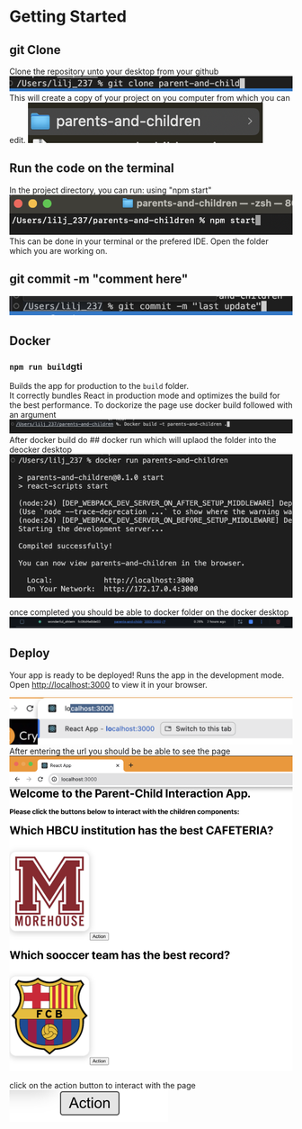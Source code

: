 # Getting Started 

## git Clone
Clone the repository unto your desktop from your github
![Alt text](image/gitclone.png) 
This will create a copy of your project on you computer from which you can edit.
![Alt text](image/folder.png) 

## Run the code on the terminal
In the project directory, you can run: using "npm start"
![Alt text](image/terminal.png) 
This can be done in your terminal or the prefered IDE. Open the folder which you are working on.

## git commit -m "comment here"
![Alt text](image/commit.png) 

## Docker

### `npm run build`gti
Builds the app for production to the `build` folder.\
It correctly bundles React in production mode and optimizes the build for the best performance.
To dockorize the page use docker build followed with an argument
![Alt text](image/Dockbuild.png) 
After docker build do ## docker run which will uplaod the folder into the deocker desktop
![Alt text](image/dockrun.png)

once completed you should be able to docker folder on the docker desktop
![Alt text](image/docker.png)

## Deploy

Your app is ready to be deployed!
Runs the app in the development mode.\
Open [http://localhost:3000](http://localhost:3000) to view it in your browser.

![Alt text](image/local.png)
 After entering the url you should be be able to see the page 
 ![Alt text](image/web.png)

 click on the action button to interact with the page
 ![Alt text](image/action.png)
